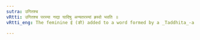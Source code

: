 ```yaml
---
sutra: उगितश्च
vRtti: उगितश्च परस्या नद्या घादिषु अन्यतरस्यां ह्रस्वो भवति ॥
vRtti_eng: The feminine ई (ङी) added to a word formed by a _Taddhita_-affix having an indicatory उ or ऋ, is optionally shortened before the घ &c (VI. 3. 43).

---
```

